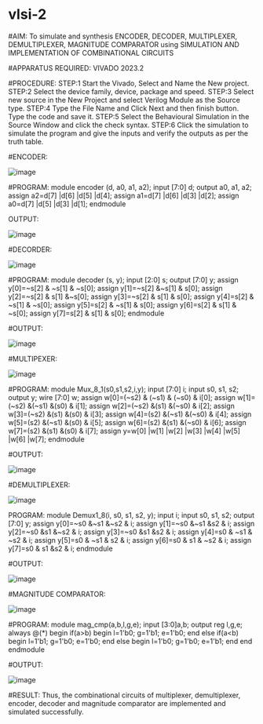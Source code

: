 # vlsi-2

#AIM: To simulate and synthesis ENCODER, DECODER, MULTIPLEXER,
DEMULTIPLEXER, MAGNITUDE COMPARATOR using SIMULATION AND IMPLEMENTATION OF COMBINATIONAL
 CIRCUITS


 #APPARATUS REQUIRED: VIVADO 2023.2


 #PROCEDURE:
STEP:1 Start the Vivado, Select and Name the New project.
STEP:2 Select the device family, device, package and speed.
STEP:3 Select new source in the New Project and select Verilog Module
as the Source type.
STEP:4 Type the File Name and Click Next and then finish button. Type
the code and save it.
STEP:5 Select the Behavioural Simulation in the Source Window and
click the check syntax.
STEP:6 Click the simulation to simulate the program and give the inputs
and verify the outputs as per the truth table.


#ENCODER:

![image](https://github.com/Gokulnaath03/vlsi-2/assets/167178811/4653c150-da55-403a-9bf6-1d0b066f6923)


#PROGRAM:
 module encoder (d, a0, a1, a2);
 input [7:0] d;
 output a0, a1, a2;
 assign a2=d[7] |d[6] |d[5] |d[4];
 assign a1=d[7] |d[6] |d[3] |d[2];
 assign a0=d[7] |d[5] |d[3] |d[1];
 endmodule


OUTPUT:

![image](https://github.com/Gokulnaath03/vlsi-2/assets/167178811/39e461d2-021a-4331-a00c-f621c2b5d2e6)


#DECORDER:

![image](https://github.com/Gokulnaath03/vlsi-2/assets/167178811/10e45252-7c64-4fb1-82b9-0e389a6ff81b)



#PROGRAM:
module decoder (s, y);
input [2:0] s;
output [7:0] y;
assign y[0]=~s[2] & ~s[1] & ~s[0];
assign y[1]=~s[2] &~s[1] & s[0];
assign y[2]=~s[2] & s[1] &~s[0];
assign y[3]=~s[2] & s[1] & s[0];
assign y[4]=s[2] & ~s[1] & ~s[0];
assign y[5]=s[2] & ~s[1] & s[0];
assign y[6]=s[2] & s[1] & ~s[0];
assign y[7]=s[2] & s[1] & s[0];
endmodule


#OUTPUT:

![image](https://github.com/Gokulnaath03/vlsi-2/assets/167178811/625db202-8ec3-4854-a8c0-866bc7def091)



#MULTIPEXER:

![image](https://github.com/Gokulnaath03/vlsi-2/assets/167178811/0ddcecbb-f16c-4faf-a07c-68308e0c097f)



#PROGRAM:
module Mux_8_1(s0,s1,s2,i,y);
input [7:0] i;
input s0, s1, s2;
output y;
wire [7:0] w;
assign w[0]=(~s2) & (~s1) & (~s0) & i[0];
assign w[1]=(~s2) &(~s1) &(s0) & i[1];
assign w[2]=(~s2) &(s1) &(~s0) & i[2];
assign w[3]=(~s2) &(s1) &(s0) & i[3];
assign w[4]=(s2) &(~s1) &(~s0) & i[4];
assign w[5]=(s2) &(~s1) &(s0) & i[5];
assign w[6]=(s2) &(s1) &(~s0) & i[6];
assign w[7]=(s2) &(s1) &(s0) & i[7];
assign y=w[0] |w[1] |w[2] |w[3] |w[4] |w[5] |w[6] |w[7];
endmodule


#OUTPUT:

![image](https://github.com/Gokulnaath03/vlsi-2/assets/167178811/901d55a8-95ed-4925-9a30-436629c33519)



#DEMULTIPLEXER:

![image](https://github.com/Gokulnaath03/vlsi-2/assets/167178811/f8462642-e086-4031-9a6b-9253e05332d7)



PROGRAM:
module Demux1_8(i, s0, s1, s2, y);
input i;
input s0, s1, s2;
output [7:0] y;
assign y[0]=~s0 &~s1 &~s2 & i;
assign y[1]=~s0 &~s1 &s2 & i;
assign y[2]=~s0 &s1 &~s2 & i;
assign y[3]=~s0 &s1 &s2 & i;
assign y[4]=s0 & ~s1 & ~s2 & i;
assign y[5]=s0 & ~s1 & s2 & i;
assign y[6]=s0 & s1 & ~s2 & i;
assign y[7]=s0 & s1 &s2 & i;
endmodule

#OUTPUT:


![image](https://github.com/Gokulnaath03/vlsi-2/assets/167178811/73c224a7-e56c-4864-b819-860e6133571f)


#MAGNITUDE COMPARATOR:

![image](https://github.com/Gokulnaath03/vlsi-2/assets/167178811/bf05f183-62b4-4033-82c5-b90991cb9574)



#PROGRAM:
module mag_cmp(a,b,l,g,e);
input [3:0]a,b;
output reg l,g,e;
always @(*)
begin
if(a>b)
begin
l=1'b0;
g=1'b1;
e=1'b0;
end
else if(a<b)
begin
l=1'b1;
g=1'b0;
e=1'b0;
end
else
begin
l=1'b0;
g=1'b0;
e=1'b1;
end
end
 endmodule


#OUTPUT:

![image](https://github.com/Gokulnaath03/vlsi-2/assets/167178811/de93518e-2703-4a66-b9bd-360405d62f96)



#RESULT:
 Thus, the combinational circuits of multiplexer, demultiplexer, encoder,
decoder and magnitude comparator are implemented and simulated
successfully.
